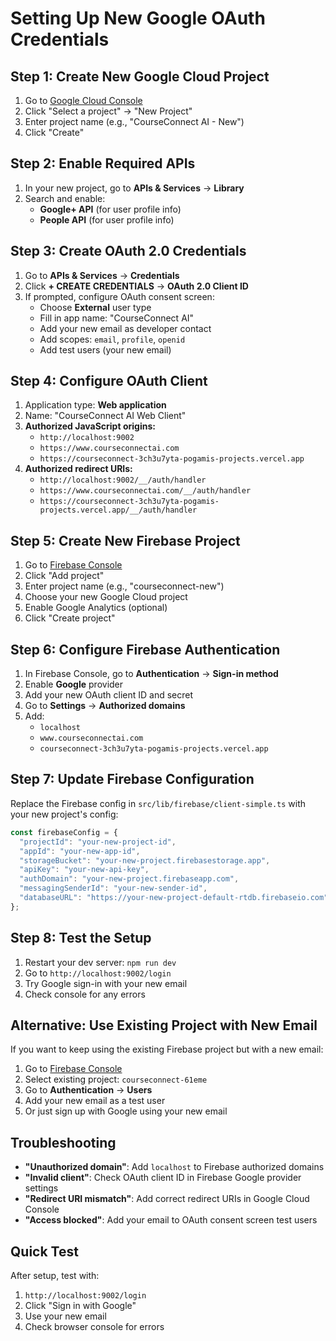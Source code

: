 # Setting Up New Google OAuth Credentials

## Step 1: Create New Google Cloud Project

1. Go to [Google Cloud Console](https://console.cloud.google.com/)
2. Click "Select a project" → "New Project"
3. Enter project name (e.g., "CourseConnect AI - New")
4. Click "Create"

## Step 2: Enable Required APIs

1. In your new project, go to **APIs & Services** → **Library**
2. Search and enable:
   - **Google+ API** (for user profile info)
   - **People API** (for user profile info)

## Step 3: Create OAuth 2.0 Credentials

1. Go to **APIs & Services** → **Credentials**
2. Click **+ CREATE CREDENTIALS** → **OAuth 2.0 Client ID**
3. If prompted, configure OAuth consent screen:
   - Choose **External** user type
   - Fill in app name: "CourseConnect AI"
   - Add your new email as developer contact
   - Add scopes: `email`, `profile`, `openid`
   - Add test users (your new email)

## Step 4: Configure OAuth Client

1. Application type: **Web application**
2. Name: "CourseConnect AI Web Client"
3. **Authorized JavaScript origins:**
   - `http://localhost:9002`
   - `https://www.courseconnectai.com`
   - `https://courseconnect-3ch3u7yta-pogamis-projects.vercel.app`
4. **Authorized redirect URIs:**
   - `http://localhost:9002/__/auth/handler`
   - `https://www.courseconnectai.com/__/auth/handler`
   - `https://courseconnect-3ch3u7yta-pogamis-projects.vercel.app/__/auth/handler`

## Step 5: Create New Firebase Project

1. Go to [Firebase Console](https://console.firebase.google.com/)
2. Click "Add project"
3. Enter project name (e.g., "courseconnect-new")
4. Choose your new Google Cloud project
5. Enable Google Analytics (optional)
6. Click "Create project"

## Step 6: Configure Firebase Authentication

1. In Firebase Console, go to **Authentication** → **Sign-in method**
2. Enable **Google** provider
3. Add your new OAuth client ID and secret
4. Go to **Settings** → **Authorized domains**
5. Add:
   - `localhost`
   - `www.courseconnectai.com`
   - `courseconnect-3ch3u7yta-pogamis-projects.vercel.app`

## Step 7: Update Firebase Configuration

Replace the Firebase config in `src/lib/firebase/client-simple.ts` with your new project's config:

```javascript
const firebaseConfig = {
  "projectId": "your-new-project-id",
  "appId": "your-new-app-id",
  "storageBucket": "your-new-project.firebasestorage.app",
  "apiKey": "your-new-api-key",
  "authDomain": "your-new-project.firebaseapp.com",
  "messagingSenderId": "your-new-sender-id",
  "databaseURL": "https://your-new-project-default-rtdb.firebaseio.com"
};
```

## Step 8: Test the Setup

1. Restart your dev server: `npm run dev`
2. Go to `http://localhost:9002/login`
3. Try Google sign-in with your new email
4. Check console for any errors

## Alternative: Use Existing Project with New Email

If you want to keep using the existing Firebase project but with a new email:

1. Go to [Firebase Console](https://console.firebase.google.com/)
2. Select existing project: `courseconnect-61eme`
3. Go to **Authentication** → **Users**
4. Add your new email as a test user
5. Or just sign up with Google using your new email

## Troubleshooting

- **"Unauthorized domain"**: Add `localhost` to Firebase authorized domains
- **"Invalid client"**: Check OAuth client ID in Firebase Google provider settings
- **"Redirect URI mismatch"**: Add correct redirect URIs in Google Cloud Console
- **"Access blocked"**: Add your email to OAuth consent screen test users

## Quick Test

After setup, test with:
1. `http://localhost:9002/login`
2. Click "Sign in with Google"
3. Use your new email
4. Check browser console for errors
